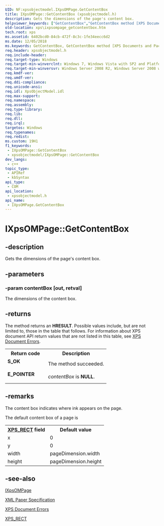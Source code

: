 ```yaml
---
UID: NF:xpsobjectmodel.IXpsOMPage.GetContentBox
title: IXpsOMPage::GetContentBox (xpsobjectmodel.h)
description: Gets the dimensions of the page's content box.
helpviewer_keywords: ["GetContentBox","GetContentBox method [XPS Documents and Packaging]","GetContentBox method [XPS Documents and Packaging]","IXpsOMPage interface","IXpsOMPage interface [XPS Documents and Packaging]","GetContentBox method","IXpsOMPage.GetContentBox","IXpsOMPage::GetContentBox","xps.ixpsompage_getcontentbox","xpsobjectmodel/IXpsOMPage::GetContentBox"]
old-location: xps\ixpsompage_getcontentbox.htm
tech.root: xps
ms.assetid: 6402bcd0-84cb-472f-8c3c-1fe34eecc6d2
ms.date: 12/05/2018
ms.keywords: GetContentBox, GetContentBox method [XPS Documents and Packaging], GetContentBox method [XPS Documents and Packaging],IXpsOMPage interface, IXpsOMPage interface [XPS Documents and Packaging],GetContentBox method, IXpsOMPage.GetContentBox, IXpsOMPage::GetContentBox, xps.ixpsompage_getcontentbox, xpsobjectmodel/IXpsOMPage::GetContentBox
req.header: xpsobjectmodel.h
req.include-header: 
req.target-type: Windows
req.target-min-winverclnt: Windows 7, Windows Vista with SP2 and Platform Update for Windows Vista [desktop apps \| UWP apps]
req.target-min-winversvr: Windows Server 2008 R2, Windows Server 2008 with SP2 and Platform Update for Windows Server 2008 [desktop apps \| UWP apps]
req.kmdf-ver: 
req.umdf-ver: 
req.ddi-compliance: 
req.unicode-ansi: 
req.idl: XpsObjectModel.idl
req.max-support: 
req.namespace: 
req.assembly: 
req.type-library: 
req.lib: 
req.dll: 
req.irql: 
targetos: Windows
req.typenames: 
req.redist: 
ms.custom: 19H1
f1_keywords:
 - IXpsOMPage::GetContentBox
 - xpsobjectmodel/IXpsOMPage::GetContentBox
dev_langs:
 - c++
topic_type:
 - APIRef
 - kbSyntax
api_type:
 - COM
api_location:
 - xpsobjectmodel.h
api_name:
 - IXpsOMPage.GetContentBox
---
```


# IXpsOMPage::GetContentBox


## -description

Gets the dimensions of the page's content box.

## -parameters

### -param contentBox [out, retval]

The dimensions of the content box.

## -returns

The method returns an <b>HRESULT</b>. Possible values include, but are not limited to, those in the table that follows. For information about  XPS document API return values that are not listed in this table, see <a href="/previous-versions/windows/desktop/dd372955(v=vs.85)">XPS Document Errors</a>.

<table>
<tr>
<th>Return code</th>
<th>Description</th>
</tr>
<tr>
<td width="40%">
<dl>
<dt><b>S_OK</b></dt>
</dl>
</td>
<td width="60%">
The method succeeded.

</td>
</tr>
<tr>
<td width="40%">
<dl>
<dt><b>E_POINTER</b></dt>
</dl>
</td>
<td width="60%">
<i>contentBox</i> is <b>NULL</b>.

</td>
</tr>
</table>

## -remarks

The content box indicates where ink appears on the page.

The default content box of a page is

<table>
<tr>
<th>
<a href="/windows/win32/api/xpsobjectmodel/ns-xpsobjectmodel-xps_rect">XPS_RECT</a> field</th>
<th>Default value</th>
</tr>
<tr>
<td>x</td>
<td>0</td>
</tr>
<tr>
<td>y</td>
<td>0</td>
</tr>
<tr>
<td>width</td>
<td>pageDimension.width</td>
</tr>
<tr>
<td>height</td>
<td>pageDimension.height</td>
</tr>
</table>

## -see-also

<a href="/windows/desktop/api/xpsobjectmodel/nn-xpsobjectmodel-ixpsompage">IXpsOMPage</a>



<a href="https://en.wikipedia.org/wiki/Open_XML_Paper_Specification">XML Paper Specification</a>



<a href="/previous-versions/windows/desktop/dd372955(v=vs.85)">XPS Document Errors</a>



<a href="/windows/win32/api/xpsobjectmodel/ns-xpsobjectmodel-xps_rect">XPS_RECT</a>